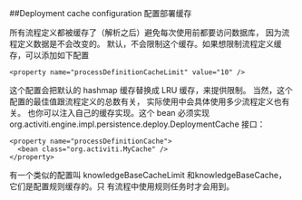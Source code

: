 ##Deployment cache configuration 配置部署缓存

所有流程定义都被缓存了（解析之后）避免每次使用前都要访问数据库， 因为流程定义数据是不会改变的。 默认，不会限制这个缓存。如果想限制流程定义缓存，可以添加如下配置

	<property name="processDefinitionCacheLimit" value="10" />

这个配置会把默认的 hashmap 缓存替换成 LRU 缓存，来提供限制。 当然，这个配置的最佳值跟流程定义的总数有关， 实际使用中会具体使用多少流程定义也有关。
也你可以注入自己的缓存实现。这个 bean 必须实现
org.activiti.engine.impl.persistence.deploy.DeploymentCache 接口：

	<property name="processDefinitionCache">
	  <bean class="org.activiti.MyCache" />
	</property>

有一个类似的配置叫 knowledgeBaseCacheLimit 和knowledgeBaseCache， 它们是配置规则缓存的。只
有流程中使用规则任务时才会用到。